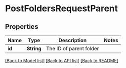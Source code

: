 # PostFoldersRequestParent

## Properties

Name | Type | Description | Notes
------------ | ------------- | ------------- | -------------
**id** | **String** | The ID of parent folder | 

[[Back to Model list]](../README.md#documentation-for-models) [[Back to API list]](../README.md#documentation-for-api-endpoints) [[Back to README]](../README.md)


